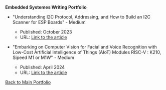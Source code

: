**Embedded Systemes Writing Portfolio**

- "Understanding I2C Protocol, Addressing, and How to Build an I2C Scanner for ESP Boards" - Medium
  - Published: October 2023
  - URL: [Link to the article](https://medium.com/@Larbi.ouiyzme/understanding-i2c-protocol-addressing-and-how-to-build-an-i2c-scanner-for-esp-boards-3f4d93af3b24)
 
- "Embarking on Computer Vision for Facial and Voice Recognition with Low-Cost Artificial Intelligence of Things (AIoT) Modules RISC-V : K210, Sipeed M1 or M1W" - Medium
  - Published: April 2024
  - URL: [Link to the article](https://medium.com/@larbi-ouiyzme/embarking-on-computer-vision-for-facial-and-voice-recognition-with-low-cost-artificial-intelligence-887b3c9fdfd4)

 [Back to Main Portfolio](./README.md)
